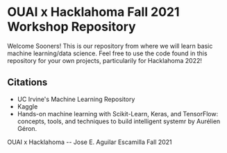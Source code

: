 OUAI x Hacklahoma Fall 2021 Workshop Repository
===============================================

Welcome Sooners! This is our repository from where we will learn basic machine learning/data science. Feel free to use the code found in this repository for your own projects, particularily for Hacklahoma 2022!

Citations
---------

- UC Irvine's Machine Learning Repository
- Kaggle
- Hands-on machine learning with Scikit-Learn, Keras, and TensorFlow: concepts, tools, and techniques to build intelligent systemr by Aurélien Géron.


OUAI x Hacklahoma -- Jose E. Aguilar Escamilla Fall 2021
